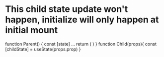 # This child state update won't happen, initialize will only happen at initial mount
function Parent() {
  const [state] ...
  return (
    <Child prop={state}/>
  )
}
function Child(props){
  const [childState] = useState(props.prop)
}